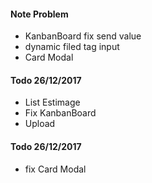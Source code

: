 #### Note Problem
- KanbanBoard  fix send value
- dynamic filed tag input
- Card Modal

#### Todo 26/12/2017
-  List Estimage
-  Fix KanbanBoard
-  Upload

#### Todo 26/12/2017
- fix Card Modal
